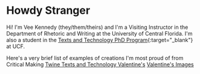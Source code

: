# Howdy Stranger #
Hi! I'm Vee Kennedy (they/them/theirs) and I'm a Visiting Instructor in the Department of Rhetoric and Writing at the University of Central Florida. I'm also a student in the [Texts and Technology PhD Program](https://cah.ucf.edu/textstech/){:target="_blank"} at UCF.

Here's a very brief list of examples of creations I'm most proud of from Critical Making
[Twine Texts and Technology Valentine's](https://veekenne.github.io/lovetnt/)
[Valentine's Images](https://veekenne.github.io/lovetnt/Valentines1.pdf)


 